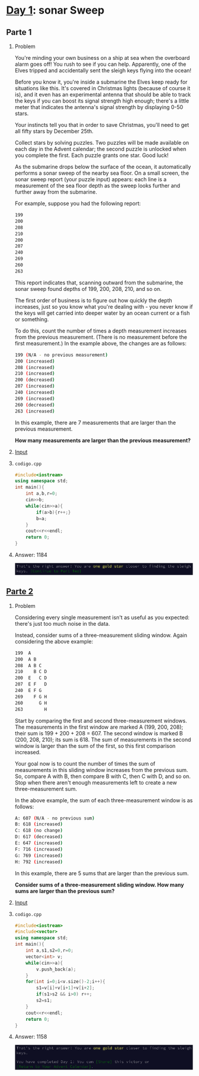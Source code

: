 # [Day 1](https://adventofcode.com/2021/day/1): sonar Sweep

## Parte 1

1. Problem

	You're minding your own business on a ship at sea when the overboard alarm goes off! You rush to see if you can help. Apparently, one of the Elves tripped and accidentally sent the sleigh keys flying into the ocean!

	Before you know it, you're inside a submarine the Elves keep ready for situations like this. It's covered in Christmas lights (because of course it is), and it even has an experimental antenna that should be able to track the keys if you can boost its signal strength high enough; there's a little meter that indicates the antenna's signal strength by displaying 0-50 stars.

	Your instincts tell you that in order to save Christmas, you'll need to get all fifty stars by December 25th.

	Collect stars by solving puzzles. Two puzzles will be made available on each day in the Advent calendar; the second puzzle is unlocked when you complete the first. Each puzzle grants one star. Good luck!

	As the submarine drops below the surface of the ocean, it automatically performs a sonar sweep of the nearby sea floor. On a small screen, the sonar sweep report (your puzzle input) appears: each line is a measurement of the sea floor depth as the sweep looks further and further away from the submarine.

	For example, suppose you had the following report:

	```sh
	199
	200
	208
	210
	200
	207
	240
	269
	260
	263
	```

	This report indicates that, scanning outward from the submarine, the sonar sweep found depths of 199, 200, 208, 210, and so on.

	The first order of business is to figure out how quickly the depth increases, just so you know what you're dealing with - you never know if the keys will get carried into deeper water by an ocean current or a fish or something.

	To do this, count the number of times a depth measurement increases from the previous measurement. (There is no measurement before the first measurement.) In the example above, the changes are as follows:

	```sh
	199 (N/A - no previous measurement)
	200 (increased)
	208 (increased)
	210 (increased)
	200 (decreased)
	207 (increased)
	240 (increased)
	269 (increased)
	260 (decreased)
	263 (increased)
	```

	In this example, there are 7 measurements that are larger than the previous measurement.

	**How many measurements are larger than the previous measurement?**

2. [Input](https://adventofcode.com/2021/day/1/input)

3. `codigo.cpp`

	```cpp
	#include<iostream>
	using namespace std;
	int main(){
		int a,b,r=0;
		cin>>b;
		while(cin>>a){
			if(a>b){r++;}
			b=a;
		}
		cout<<r<<endl;
		return 0;
	}
	```
4. Answer: 1184

	![](.img/1right.png)

## [Parte 2](https://adventofcode.com/2021/day/1#part2)

1. Problem

	Considering every single measurement isn't as useful as you expected: there's just too much noise in the data.

	Instead, consider sums of a three-measurement sliding window. Again considering the above example:

	```sh
	199  A      
	200  A B    
	208  A B C  
	210    B C D
	200  E   C D
	207  E F   D
	240  E F G  
	269    F G H
	260      G H
	263        H
	```

	Start by comparing the first and second three-measurement windows. The measurements in the first window are marked A (199, 200, 208); their sum is 199 + 200 + 208 = 607. The second window is marked B (200, 208, 210); its sum is 618. The sum of measurements in the second window is larger than the sum of the first, so this first comparison increased.

	Your goal now is to count the number of times the sum of measurements in this sliding window increases from the previous sum. So, compare A with B, then compare B with C, then C with D, and so on. Stop when there aren't enough measurements left to create a new three-measurement sum.

	In the above example, the sum of each three-measurement window is as follows:

	```sh
	A: 607 (N/A - no previous sum)
	B: 618 (increased)
	C: 618 (no change)
	D: 617 (decreased)
	E: 647 (increased)
	F: 716 (increased)
	G: 769 (increased)
	H: 792 (increased)
	```

	In this example, there are 5 sums that are larger than the previous sum.

	**Consider sums of a three-measurement sliding window. How many sums are larger than the previous sum?**

2. [Input](https://adventofcode.com/2021/day/1/input)

3. `codigo.cpp`

	```cpp
	#include<iostream>
	#include<vector>
	using namespace std;
	int main(){
		int a,s1,s2=0,r=0;
		vector<int> v;
		while(cin>>a){
			v.push_back(a);
		}
		for(int i=0;i<v.size()-2;i++){
			s1=v[i]+v[i+1]+v[i+2];
			if(s1>s2 && i>0) r++;
			s2=s1;
		}
		cout<<r<<endl;
		return 0;
	}
	```

4. Answer: 1158

	![](.img/2right.png)

